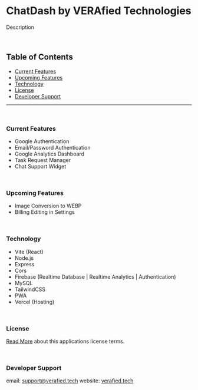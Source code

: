 # ChatDash by VERAfied Technologies

Description

&nbsp;

## Table of Contents

- [Current Features](#current-features)
- [Upcoming Features](#upcoming-features)
- [Technology](#technology)
- [License](#license)
- [Developer Support](#developer-support)

---

&nbsp;

### Current Features

- Google Authentication
- Email/Password Authentication
- Google Analytics Dashboard
- Task Request Manager
- Chat Support Widget

&nbsp;

### Upcoming Features

- Image Conversion to WEBP
- Billing Editing in Settings

&nbsp;

### Technology

- Vite (React)
- Node.js
- Express
- Cors
- Firebase (Realtime Database | Realtime Analytics | Authentication)
- MySQL
- TailwindCSS
- PWA
- Vercel (Hosting)

&nbsp;

### License

[Read More](/LICENSE.md) about this applications license terms.

&nbsp;

### Developer Support

email: support@verafied.tech
website: [verafied.tech](https://verafied.tech)
